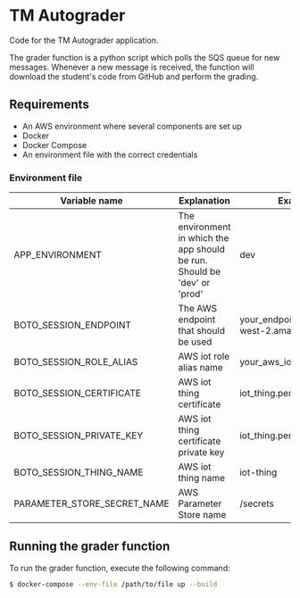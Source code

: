 # TM Autograder

Code for the TM Autograder application.

The grader function is a python script which polls the SQS queue for new messages.
Whenever a new message is received, the function will download the student's code from GitHub and perform the grading.

## Requirements

- An AWS environment where several components are set up
- Docker
- Docker Compose
- An environment file with the correct credentials

### Environment file

| Variable name               | Explanation                                                               | Example value                                         |
|-----------------------------|---------------------------------------------------------------------------|-------------------------------------------------------|
| APP_ENVIRONMENT             | The environment in which the app should be run. Should be 'dev' or 'prod' | dev                                                   |
| BOTO_SESSION_ENDPOINT       | The AWS endpoint that should be used                                      | your_endpoint.credentials.iot.us-west-2.amazonaws.com |
| BOTO_SESSION_ROLE_ALIAS     | AWS iot role alias name                                                   | your_aws_iot_role_alias_name                          |
| BOTO_SESSION_CERTIFICATE    | AWS iot thing certificate                                                 | iot_thing.pem                                         |
| BOTO_SESSION_PRIVATE_KEY    | AWS iot thing certificate private key                                     | iot_thing.pem.key                                     |
| BOTO_SESSION_THING_NAME     | AWS iot thing name                                                        | iot-thing                                             |
| PARAMETER_STORE_SECRET_NAME | AWS Parameter Store name                                                  | /secrets                                              |

## Running the grader function

To run the grader function, execute the following command:

```sh
$ docker-compose --env-file /path/to/file up --build
```